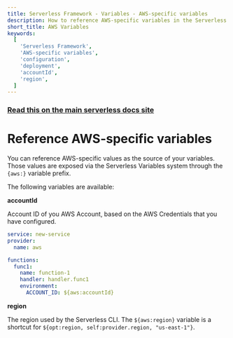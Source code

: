 ```yaml
---
title: Serverless Framework - Variables - AWS-specific variables
description: How to reference AWS-specific variables in the Serverless Framework for efficient configuration and deployment.
short_title: AWS Variables
keywords:
  [
    'Serverless Framework',
    'AWS-specific variables',
    'configuration',
    'deployment',
    'accountId',
    'region',
  ]
---
```


<!-- DOCS-SITE-LINK:START automatically generated  -->

### [Read this on the main serverless docs site](https://www.serverless.com/framework/docs/guides/variables/aws)

<!-- DOCS-SITE-LINK:END -->

# Reference AWS-specific variables

You can reference AWS-specific values as the source of your variables. Those values are exposed via the Serverless Variables system through the `{aws:}` variable prefix.

The following variables are available:

**accountId**

Account ID of you AWS Account, based on the AWS Credentials that you have configured.

```yml
service: new-service
provider:
  name: aws

functions:
  func1:
    name: function-1
    handler: handler.func1
    environment:
      ACCOUNT_ID: ${aws:accountId}
```

**region**

The region used by the Serverless CLI. The `${aws:region}` variable is a shortcut for `${opt:region, self:provider.region, "us-east-1"}`.
